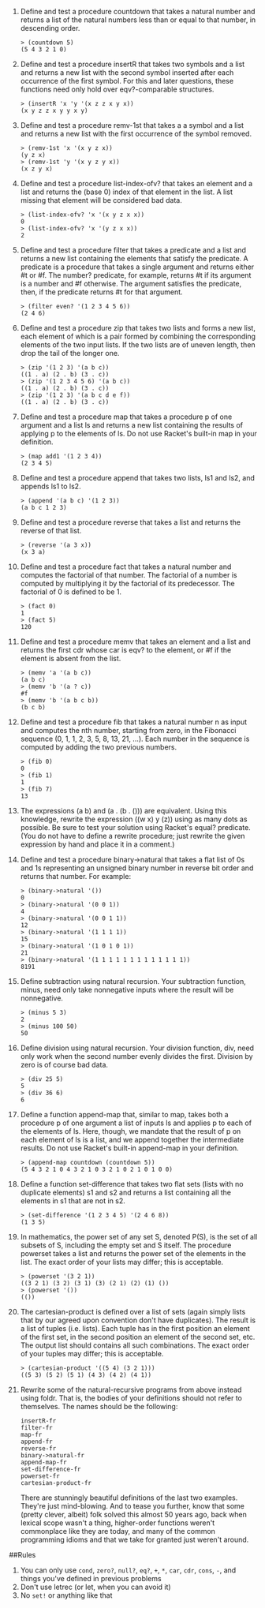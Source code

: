 1. Define and test a procedure countdown that takes a natural number and returns a list of the natural numbers less than or equal to that number, in descending order.  

    ```racket
    > (countdown 5)
    (5 4 3 2 1 0)
    ```
2. Define and test a procedure insertR that takes two symbols and a list and returns a new list with the second symbol inserted after each occurrence of the first symbol. For this and later questions, these functions need only hold over eqv?-comparable structures.

    ```racket
    > (insertR 'x 'y '(x z z x y x))
    (x y z z x y y x y)
    ```
3. Define and test a procedure remv-1st that takes a a symbol and a list and returns a new list with the first occurrence of the symbol removed.

    ```racket
    > (remv-1st 'x '(x y z x))
    (y z x)
    > (remv-1st 'y '(x y z y x))
    (x z y x)
    ```

4. Define and test a procedure list-index-ofv? that takes an element and a list and returns the (base 0) index of that element in the list. A list missing that element will be considered bad data.

    ```racket
    > (list-index-ofv? 'x '(x y z x x))
    0
    > (list-index-ofv? 'x '(y z x x))
    2
    ```
5. Define and test a procedure filter that takes a predicate and a list and returns a new list containing the elements that satisfy the predicate. A predicate is a procedure that takes a single argument and returns either #t or #f. The number? predicate, for example, returns #t if its argument is a number and #f otherwise. The argument satisfies the predicate, then, if the predicate returns #t for that argument.

    ```racket
    > (filter even? '(1 2 3 4 5 6))
    (2 4 6)
    ```

6. Define and test a procedure zip that takes two lists and forms a new list, each element of which is a pair formed by combining the corresponding elements of the two input lists. If the two lists are of uneven length, then drop the tail of the longer one.

    ```racket
    > (zip '(1 2 3) '(a b c))
    ((1 . a) (2 . b) (3 . c))
    > (zip '(1 2 3 4 5 6) '(a b c))
    ((1 . a) (2 . b) (3 . c))
    > (zip '(1 2 3) '(a b c d e f))
    ((1 . a) (2 . b) (3 . c))
    ```

7. Define and test a procedure map that takes a procedure p of one argument and a list ls and returns a new list containing the results of applying p to the elements of ls. Do not use Racket's built-in map in your definition.

    ```racket
    > (map add1 '(1 2 3 4))
    (2 3 4 5)
    ```

8. Define and test a procedure append that takes two lists, ls1 and ls2, and appends ls1 to ls2.

    ```racket
    > (append '(a b c) '(1 2 3))
    (a b c 1 2 3)
    ```

9. Define and test a procedure reverse that takes a list and returns the reverse of that list.

    ```racket
    > (reverse '(a 3 x))
    (x 3 a)
    ```

10. Define and test a procedure fact that takes a natural number and computes the factorial of that number. The factorial of a number is computed by multiplying it by the factorial of its predecessor. The factorial of 0 is defined to be 1.

    ```racket
    > (fact 0)
    1
    > (fact 5)
    120
    ```
11. Define and test a procedure memv that takes an element and a list and returns the first cdr whose car is eqv? to the element, or #f if the element is absent from the list.  

    ```racket
    > (memv 'a '(a b c))
    (a b c)
    > (memv 'b '(a ? c))
    #f
    > (memv 'b '(a b c b))
    (b c b)
    ```
12. Define and test a procedure fib that takes a natural number n as input and computes the nth number, starting from zero, in the Fibonacci sequence (0, 1, 1, 2, 3, 5, 8, 13, 21, …). Each number in the sequence is computed by adding the two previous numbers.  

    ```racket
    > (fib 0)
    0
    > (fib 1)
    1
    > (fib 7)
    13
    ```
13. The expressions (a b) and (a . (b . ())) are equivalent. Using this knowledge, rewrite the expression ((w x) y (z)) using as many dots as possible. Be sure to test your solution using Racket's equal? predicate. (You do not have to define a rewrite procedure; just rewrite the given expression by hand and place it in a comment.)

14. Define and test a procedure binary->natural that takes a flat list of 0s and 1s representing an unsigned binary number in reverse bit order and returns that number. For example:

    ```racket
    > (binary->natural '())
    0
    > (binary->natural '(0 0 1))
    4
    > (binary->natural '(0 0 1 1))
    12
    > (binary->natural '(1 1 1 1))
    15
    > (binary->natural '(1 0 1 0 1))
    21
    > (binary->natural '(1 1 1 1 1 1 1 1 1 1 1 1 1))
    8191
    ```
15. Define subtraction using natural recursion. Your subtraction function, minus, need only take nonnegative inputs where the result will be nonnegative.

    ```racket
    > (minus 5 3)
    2
    > (minus 100 50)
    50
    ```

16. Define division using natural recursion. Your division function, div, need only work when the second number evenly divides the first. Division by zero is of course bad data.

    ```racket
    > (div 25 5)
    5
    > (div 36 6)
    6
    ```

17. Define a function append-map that, similar to map, takes both a procedure p of one argument a list of inputs ls and applies p to each of the elements of ls. Here, though, we mandate that the result of p on each element of ls is a list, and we append together the intermediate results. Do not use Racket's built-in append-map in your definition.

    ```racket
    > (append-map countdown (countdown 5))
    (5 4 3 2 1 0 4 3 2 1 0 3 2 1 0 2 1 0 1 0 0)
    ```

18. Define a function set-difference that takes two flat sets (lists with no duplicate elements) s1 and s2 and returns a list containing all the elements in s1 that are not in s2.

    ```racket
    > (set-difference '(1 2 3 4 5) '(2 4 6 8))
    (1 3 5)
    ```

19. In mathematics, the power set of any set S, denoted P(S), is the set of all subsets of S, including the empty set and S itself. The procedure powerset takes a list and returns the power set of the elements in the list. The exact order of your lists may differ; this is acceptable.

    ```racket
    > (powerset '(3 2 1))
    ((3 2 1) (3 2) (3 1) (3) (2 1) (2) (1) ())
    > (powerset '())
    (())
    ```

20. The cartesian-product is defined over a list of sets (again simply lists that by our agreed upon convention don't have duplicates). The result is a list of tuples (i.e. lists). Each tuple has in the first position an element of the first set, in the second position an element of the second set, etc. The output list should contains all such combinations. The exact order of your tuples may differ; this is acceptable.

    ```racket
    > (cartesian-product '((5 4) (3 2 1)))
    ((5 3) (5 2) (5 1) (4 3) (4 2) (4 1))
    ```

21. Rewrite some of the natural-recursive programs from above instead using foldr. That is, the bodies of your definitions should not refer to themselves. The names should be the following:

    ```racket
    insertR-fr
    filter-fr
    map-fr
    append-fr
    reverse-fr
    binary->natural-fr
    append-map-fr
    set-difference-fr
    powerset-fr
    cartesian-product-fr
    ```
    There are stunningly beautiful definitions of the last two examples. They're
    just mind-blowing. And to tease you further, know that some (pretty clever,
    albeit) folk solved this almost 50 years ago, back when lexical scope wasn't a
    thing, higher-order functions weren't commonplace like they are today, and many
    of the common programming idioms and that we take for granted just weren't
    around.

##Rules
 1. You can only use `cond`, `zero?`, `null?`, `eq?`, `+`, `*`, `car`, `cdr`, `cons`, `-`, and things you've defined in previous problems
 2. Don't use letrec (or let, when you can avoid it)
 3. No `set!` or anything like that
